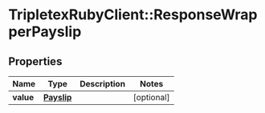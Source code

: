 # TripletexRubyClient::ResponseWrapperPayslip

## Properties
Name | Type | Description | Notes
------------ | ------------- | ------------- | -------------
**value** | [**Payslip**](Payslip.md) |  | [optional] 


